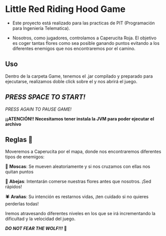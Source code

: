 # Little Red Riding Hood Game

- Este proyecto está realizado para las practicas de PIT (Programación para Ingeniería Telematica).

- Nosotros, como jugadores, controlamos a Caperucita Roja. El objetivo es coger tantas flores como sea posible ganando puntos evitando a los diferentes enemigos que nos encontraremos por el camino.

## Uso

Dentro de la carpeta Game, tenemos el .jar compilado y preparado para ejecutarse, realizamos doble click sobre el y nos abrirá el juego.

***PRESS SPACE TO START!***
---
*PRESS AGAIN TO PAUSE GAME!*

**¡¡ATENCIÓN!!**
**Necesitamos tener instala la JVM para poder ejecutar el archivo**

## Reglas 📏

Moveremos a Caperucita por el mapa, donde nos encontraremos diferentes tipos de enemigos:

🦋 **Moscas**: Se mueven aleatoriamente y si nos cruzamos con ellas nos quitan puntos

🐝 **Abejas**: Intentarán comerse nuestras flores antes que nosotros. ¡Sed rápidos!

🕷️ **Arañas**: Su intención es restarnos vidas, ¡ten cuidado si no quieres perderlas todas!

Iremos atravesando diferentes niveles en los que se irá incrementando la dificultad y la velocidad del juego.

***DO NOT FEAR THE WOLF!!!***
🐺
